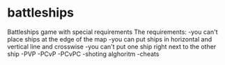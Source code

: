 # battleships
Battleships game with special requirements 
The requirements:
-you can't place ships at the edge of the map
-you can put ships in horizontal and vertical line and crosswise
-you can't put one ship right next to the other ship
-PVP
-PCvP
-PCvPC
-shoting alghoritm
-cheats
